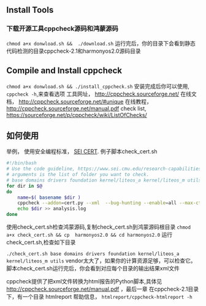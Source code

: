 ## Install Tools
### 下载开源工具cppcheck源码和鸿蒙源码

`chmod a+x donwload.sh &&  ./download.sh`
运行完后，你的目录下会看到静态代码检测的目录cppcheck-2.1和harmonyos2.0源码目录

## Compile and Install cppcheck
`chmod a+x donwload.sh && ./install_cppcheck.sh`
安装完成后你可以使用, `cppcheck -h`,来查看选项
工具网址， http://cppcheck.sourceforge.net/
在线文档， http://cppcheck.sourceforge.net/#unique
在线教程， http://cppcheck.sourceforge.net/manual.pdf
check list, https://sourceforge.net/p/cppcheck/wiki/ListOfChecks/


## 如何使用
举例， 使用安全编程标准， [SEI CERT](https://www.sei.cmu.edu/research-capabilities/all-work/display.cfm?customel_datapageid_4050=21274).
例子脚本check_cert.sh
```bash
#!/bin/bash
# Use the code guideline, https://www.sei.cmu.edu/research-capabilities/all-work/display.cfm?customel_datapageid_4050=21274  to check 
# arguments is the list of folder you want to check.
# base domains drivers foundation kernel/liteos_a kernel/liteos_m utils vendor
for dir in $@
do
	name=$( basename $dir )
	cppcheck --addon=cert.py --xml  --bug-hunting --enable=all --max-ctu-depth=6  --output-file=${name}_report.xml -I . --config-exclude=third_party/ ${dir}
	echo $dir >> analysis.log
done
```
使用check_cert.sh检查鸿蒙源码,复制check_cert.sh到鸿蒙源码根目录
`chmod a+x check_cert.sh && cp  harmonyos2.0 && cd harmonyos2.0`
运行check_cert.sh,检查如下目录

`./check_cert.sh base domains drivers foundation kernel/liteos_a kernel/liteos_m utils`
vendor太大了，如果你的计算资源足够，可以检查它。
脚本check_cert.sh运行完后，你会看到对应每个目录的输出结果xml文件


cppcheck提供了把xml文件转换为html报告的Python脚本,具体见 http://cppcheck.sourceforge.net/manual.pdf ，最后一章
在cppcheck-2.1目录下，有一个目录 htmlreport
帮助信息， `htmlreport/cppcheck-htmlreport -h`